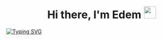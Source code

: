<h1 align="center">Hi there, I'm Edem</a> 
<img src="https://github.com/blackcater/blackcater/raw/main/images/Hi.gif" height="32"/></h1>
<a href="https://git.io/typing-svg"><img src="https://readme-typing-svg.demolab.com?font=Fira+Code&pause=1000&color=1BC6D7&background=FFB4B400&width=435&lines=Backend+developer+from+Russia+%F0%9F%87%B7%F0%9F%87%BA" alt="Typing SVG" /></a>

